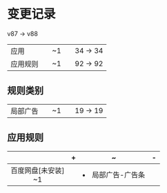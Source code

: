 # 变更记录

v87 -> v88

||||||
|-|:-:|:-:|:-:|:-:|
|应用||~1||34 -> 34|
|应用规则||~1||92 -> 92|

## 规则类别

||||||
|-|:-:|:-:|:-:|:-:|
|局部广告||~1||19 -> 19|

## 应用规则

||+|~|-|
|:-:|-|-|-|
|百度网盘[未安装]<br>~1||<li>局部广告-广告条||
